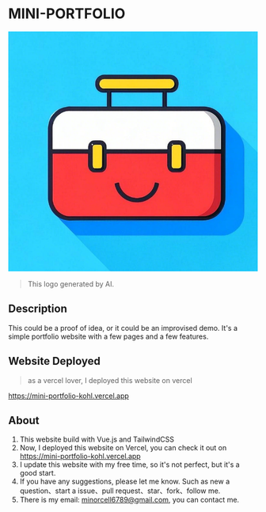 # MINI-PORTFOLIO

![logo](/public/logo.png)

> This logo generated by AI.

## Description

This could be a proof of idea, or it could be an improvised demo.
It's a simple portfolio website with a few pages and a few features.

## Website Deployed

> as a vercel lover, I deployed this website on vercel

https://mini-portfolio-kohl.vercel.app

## About

1. This website build with Vue.js and TailwindCSS
2. Now, I deployed this website on Vercel, you can check it out on https://mini-portfolio-kohl.vercel.app
3. I update this website with my free time, so it's not perfect, but it's a good start.
4. If you have any suggestions, please let me know. Such as new a question、start a issue、pull request、star、fork、follow me.
5. There is my email: minorcell6789@gmail.com, you can contact me.
